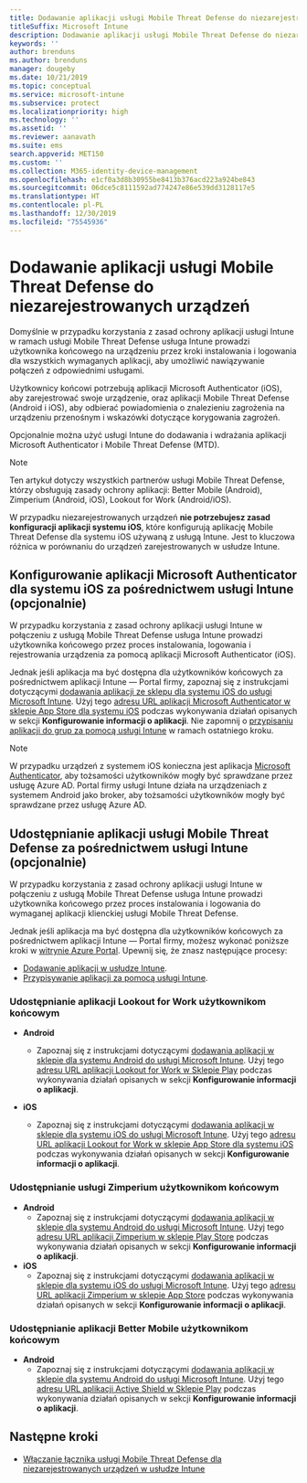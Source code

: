 ```yaml
---
title: Dodawanie aplikacji usługi Mobile Threat Defense do niezarejestrowanych urządzeń
titleSuffix: Microsoft Intune
description: Dodawanie aplikacji usługi Mobile Threat Defense do niezarejestrowanych urządzeń przez ich użytkowników.
keywords: ''
author: brenduns
ms.author: brenduns
manager: dougeby
ms.date: 10/21/2019
ms.topic: conceptual
ms.service: microsoft-intune
ms.subservice: protect
ms.localizationpriority: high
ms.technology: ''
ms.assetid: ''
ms.reviewer: aanavath
ms.suite: ems
search.appverid: MET150
ms.custom: ''
ms.collection: M365-identity-device-management
ms.openlocfilehash: e1cf0a3d8b30955be8413b376acd223a924be843
ms.sourcegitcommit: 06dce5c8111592ad774247e86e539dd3128117e5
ms.translationtype: HT
ms.contentlocale: pl-PL
ms.lasthandoff: 12/30/2019
ms.locfileid: "75545936"
---
```

# <a name="add-mobile-threat-defense-apps-to-unenrolled-devices"></a>Dodawanie aplikacji usługi Mobile Threat Defense do niezarejestrowanych urządzeń

Domyślnie w przypadku korzystania z zasad ochrony aplikacji usługi Intune w ramach usługi Mobile Threat Defense usługa Intune prowadzi użytkownika końcowego na urządzeniu przez kroki instalowania i logowania dla wszystkich wymaganych aplikacji, aby umożliwić nawiązywanie połączeń z odpowiednimi usługami.

Użytkownicy końcowi potrzebują aplikacji Microsoft Authenticator (iOS), aby zarejestrować swoje urządzenie, oraz aplikacji Mobile Threat Defense (Android i iOS), aby odbierać powiadomienia o znalezieniu zagrożenia na urządzeniu przenośnym i wskazówki dotyczące korygowania zagrożeń.

Opcjonalnie można użyć usługi Intune do dodawania i wdrażania aplikacji Microsoft Authenticator i Mobile Threat Defense (MTD).

> [!NOTE] 
> Ten artykuł dotyczy wszystkich partnerów usługi Mobile Threat Defense, którzy obsługują zasady ochrony aplikacji: Better Mobile (Android), Zimperium (Android, iOS), Lookout for Work (Android/iOS).
> 
> W przypadku niezarejestrowanych urządzeń **nie potrzebujesz zasad konfiguracji aplikacji systemu iOS**, które konfigurują aplikację Mobile Threat Defense dla systemu iOS używaną z usługą Intune. Jest to kluczowa różnica w porównaniu do urządzeń zarejestrowanych w usłudze Intune. 

## <a name="configure-microsoft-authenticator-for-ios-via-intune-optional"></a>Konfigurowanie aplikacji Microsoft Authenticator dla systemu iOS za pośrednictwem usługi Intune (opcjonalnie)
W przypadku korzystania z zasad ochrony aplikacji usługi Intune w połączeniu z usługą Mobile Threat Defense usługa Intune prowadzi użytkownika końcowego przez proces instalowania, logowania i rejestrowania urządzenia za pomocą aplikacji Microsoft Authenticator (iOS).

Jednak jeśli aplikacja ma być dostępna dla użytkowników końcowych za pośrednictwem aplikacji Intune — Portal firmy, zapoznaj się z instrukcjami dotyczącymi [dodawania aplikacji ze sklepu dla systemu iOS do usługi Microsoft Intune](../apps/store-apps-ios.md). Użyj tego [adresu URL aplikacji Microsoft Authenticator w sklepie App Store dla systemu iOS](https://itunes.apple.com/us/app/microsoft-authenticator/id983156458?mt=8) podczas wykonywania działań opisanych w sekcji **Konfigurowanie informacji o aplikacji**. Nie zapomnij o [przypisaniu aplikacji do grup za pomocą usługi Intune](../apps/apps-deploy.md) w ramach ostatniego kroku.

> [!NOTE] 
> W przypadku urządzeń z systemem iOS konieczna jest aplikacja [Microsoft Authenticator](https://docs.microsoft.com/azure/multi-factor-authentication/end-user/microsoft-authenticator-app-how-to), aby tożsamości użytkowników mogły być sprawdzane przez usługę Azure AD. Portal firmy usługi Intune działa na urządzeniach z systemem Android jako broker, aby tożsamości użytkowników mogły być sprawdzane przez usługę Azure AD.

## <a name="making-mobile-threat-defense-apps-available-via-intune-optional"></a>Udostępnianie aplikacji usługi Mobile Threat Defense za pośrednictwem usługi Intune (opcjonalnie)
W przypadku korzystania z zasad ochrony aplikacji usługi Intune w połączeniu z usługą Mobile Threat Defense usługa Intune prowadzi użytkownika końcowego przez proces instalowania i logowania do wymaganej aplikacji klienckiej usługi Mobile Threat Defense. 

Jednak jeśli aplikacja ma być dostępna dla użytkowników końcowych za pośrednictwem aplikacji Intune — Portal firmy, możesz wykonać poniższe kroki w [witrynie Azure Portal](https://portal.azure.com/). Upewnij się, że znasz następujące procesy:

- [Dodawanie aplikacji w usłudze Intune](../apps/apps-add.md).
- [Przypisywanie aplikacji za pomocą usługi Intune](../apps/apps-deploy.md).

### <a name="making-lookout-for-work-available-to-end-users"></a>Udostępnianie aplikacji Lookout for Work użytkownikom końcowym
- **Android**  
  - Zapoznaj się z instrukcjami dotyczącymi [dodawania aplikacji w sklepie dla systemu Android do usługi Microsoft Intune](../apps/store-apps-android.md). Użyj tego [adresu URL aplikacji Lookout for Work w Sklepie Play](https://play.google.com/store/apps/details?id=com.lookout.enterprise) podczas wykonywania działań opisanych w sekcji **Konfigurowanie informacji o aplikacji**.

- **iOS**
  - Zapoznaj się z instrukcjami dotyczącymi [dodawania aplikacji w sklepie dla systemu iOS do usługi Microsoft Intune](../apps/store-apps-ios.md). Użyj tego [adresu URL aplikacji Lookout for Work w sklepie App Store dla systemu iOS](https://itunes.apple.com/us/app/lookout-for-work/id997193468?mt=8) podczas wykonywania działań opisanych w sekcji **Konfigurowanie informacji o aplikacji**.

<!-- ### Making Symantec Endpoint Protection Mobile available to end users
- **Android**
  - See the instructions for [adding Android store apps to Microsoft Intune](../apps/store-apps-android.md). When completing the **Configure app information** section, use this [SEP Mobile app store URL](https://play.google.com/store/apps/details?id=com.skycure.skycure). For **Minimum operating system**, select **Android 4.0 (Ice Cream Sandwich)**.

- **iOS**
  - See the instructions for [adding iOS store apps to Microsoft Intune](../apps/store-apps-ios.md). Use this [SEP Mobile - App Store URL](https://itunes.apple.com/us/app/skycure/id695620821?mt=8) when completing the **Configure app information** section.

### Making Check Point SandBlast Mobile available to end users
- **Android**  
  - See the instructions for [adding Android store apps to Microsoft Intune](../apps/store-apps-android.md). Use this [Check Point SandBlast Mobile - Play Store URL](https://play.google.com/store/apps/details?id=com.lacoon.security.fox) when completing the **Configure app information** section. 

- **iOS**
  - See the instructions for [adding iOS store apps to Microsoft Intune](../apps/store-apps-ios.md). Use this [Check Point SandBlast Mobile - App Store URL](https://apps.apple.com/us/app/sandblast-mobile-protect/id1006390797) when completing the **Configure app information** section. -->

### <a name="making-zimperium-available-to-end-users"></a>Udostępnianie usługi Zimperium użytkownikom końcowym
- **Android**
  - Zapoznaj się z instrukcjami dotyczącymi [dodawania aplikacji w sklepie dla systemu Android do usługi Microsoft Intune](../apps/store-apps-android.md). Użyj tego [adresu URL aplikacji Zimperium w sklepie Play Store](https://play.google.com/store/apps/details?id=com.zimperium.zips&hl=en) podczas wykonywania działań opisanych w sekcji **Konfigurowanie informacji o aplikacji**.
- **iOS**
  - Zapoznaj się z instrukcjami dotyczącymi [dodawania aplikacji w sklepie dla systemu iOS do usługi Microsoft Intune](../apps/store-apps-ios.md). Użyj tego [adresu URL aplikacji Zimperium w sklepie App Store](https://itunes.apple.com/us/app/zimperium-zips/id1030924459?mt=8) podczas wykonywania działań opisanych w sekcji **Konfigurowanie informacji o aplikacji**.
 
<!-- ### Making Pradeo available to end users
- **Android**
  - See the instructions for [adding Android store apps to Microsoft Intune](../apps/store-apps-android.md). Use this [Pradeo - Play Store URL](https://play.google.com/store/apps/details?id=net.pradeo.service&hl=en_US) when completing the **Configure app information** section.

- **iOS**
  - See the instructions for [adding iOS store apps to Microsoft Intune](../apps/store-apps-ios.md). Use this [Pradeo - App Store URL](https://itunes.apple.com/us/app/pradeo-agent/id547979360?mt=8) when completing the **Configure app information** section. -->

### <a name="making-better-mobile-available-to-end-users"></a>Udostępnianie aplikacji Better Mobile użytkownikom końcowym 
- **Android**
  - Zapoznaj się z instrukcjami dotyczącymi [dodawania aplikacji w sklepie dla systemu Android do usługi Microsoft Intune](../apps/store-apps-android.md). Użyj tego [adresu URL aplikacji Active Shield w Sklepie Play](https://play.google.com/store/apps/details?id=com.better.active.shield.enterprise) podczas wykonywania działań opisanych w sekcji **Konfigurowanie informacji o aplikacji**.
<!-- - **iOS**
  - See the instructions for [adding iOS store apps to Microsoft Intune](../apps/store-apps-ios.md). Use this [ActiveShield - App Store URL](https://itunes.apple.com/us/app/activeshield/id980234260?mt=8&uo=4) when completing the **Configure app information** section. -->

<!-- ### Making Sophos available to end users
- **Android**
  - See the instructions for [adding Android store apps to Microsoft Intune](../apps/store-apps-android.md). Use this [Sophos - Play Store URL](https://play.google.com/store/apps/details?id=com.sophos.smsec) when completing the **Configure app information** section.

- **iOS**
  - See the instructions for [adding iOS store apps to Microsoft Intune](../apps/store-apps-ios.md). Use this [ActiveShield - App Store URL](https://itunes.apple.com/us/app/sophos-mobile-security/id1086924662?mt=8) when completing the **Configure app information** section.

### Making Wandera available to end users
- **Android**
  - See the instructions for [adding Android store apps to Microsoft Intune](../apps/store-apps-android.md). Use this [Wandera Mobile - Play Store URL](https://play.google.com/store/apps/details?id=com.wandera.android) when completing the **Configure app information** section. For **Minimum operating system**, select **Android 5.0**.

- **iOS**
  - See the instructions for [adding iOS store apps to Microsoft Intune](../apps/store-apps-ios.md). Use this [Wandera Mobile - - App Store URL](https://itunes.apple.com/app/wandera/id605469330) when completing the **Configure app information** section. -->

## <a name="next-steps"></a>Następne kroki  

- [Włączanie łącznika usługi Mobile Threat Defense dla niezarejestrowanych urządzeń w usłudze Intune](~/protect/mtd-enable-unenrolled-devices.md)

